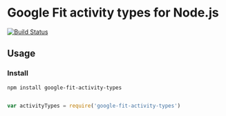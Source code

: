 # Google Fit activity types for Node.js

[![Build Status](https://travis-ci.org/samuelmr/google-fit-activity-types.svg?branch=master)](https://travis-ci.org/samuelmr/google-fit-activity-types)

## Usage

### Install

```
npm install google-fit-activity-types
```

```js

var activityTypes = require('google-fit-activity-types')



```
